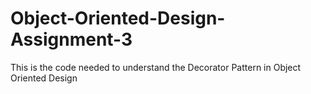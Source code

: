 # Object-Oriented-Design-Assignment-3
This is the code needed to understand the Decorator Pattern in Object Oriented Design
